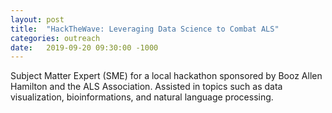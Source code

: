 ```yaml
---
layout: post
title:  "HackTheWave: Leveraging Data Science to Combat ALS"
categories: outreach
date:   2019-09-20 09:30:00 -1000
---
```


Subject Matter Expert (SME) for a local hackathon sponsored by Booz Allen Hamilton and the ALS Association. Assisted in topics such as data visualization, bioinformations, and natural language processing.
